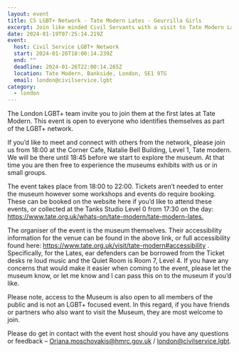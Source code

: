 ```yaml
---
layout: event
title: CS LGBT+ Network - Tate Modern Lates - Geurrilla Girls
excerpt: Join like minded Civil Servants with a visit to Tate Modern Lates.
date: 2024-01-19T07:25:14.219Z
event:
  host: Civil Service LGBT+ Network
  start: 2024-01-26T18:00:14.239Z
  end: ""
  deadline: 2024-01-26T22:00:14.265Z
  location: Tate Modern, Bankside, London, SE1 9TG
  email: london@civilservice.lgbt
category:
  - london
---
```

The London LGBT+ team invite you to join them at the first lates at Tate Modern. This event is open to everyone who identifies themselves as part of the LGBT+ network.  

If you’d like to meet and connect with others from the network, please join us from 18:00 at the Corner Cafe, Natalie Bell Building, Level 1, Tate modern. We will be there until 18:45 before we start to explore the museum. At that time you are then free to experience the museums exhibits with us or in small groups. 

The event takes place from 18:00 to 22:00. Tickets aren’t needed to enter the museum however some workshops and events do require booking. These can be booked on the website here if you’d like to attend these events, or collected at the Tanks Studio Level 0 from 17:30 on the day: [https://www.tate.org.uk/whats-on/tate-modern/tate-modern-lates. ](https://www.tate.org.uk/whats-on/tate-modern/tate-modern-lates)

The organiser of the event is the museum themselves. Their accessibility information for the venue can be found in the above link, or full accessibility found here: <https://www.tate.org.uk/visit/tate-modern#accessibility> . Specifically, for the Lates, ear defenders can be borrowed from the Ticket desks re loud music and the Quiet Room is Room 7, Level 4. If you have any concerns that would make it easier when coming to the event, please let the museum know, or let me know and I can pass this on to the museum if you’d like.  

Please note, access to the Museum is also open to all members of the public and is not an LGBT+ focused event. In this regard, if you have friends or partners who also want to visit the Museum, they are most welcome to join.  

Please do get in contact with the event host should you have any questions or feedback – [Oriana.moschovakis@hmrc.gov.uk](mailto:Oriana.moschovakis@hmrc.gov.uk) / [london@civilservice.lgbt](mailto:london@civilservice.lgbt).